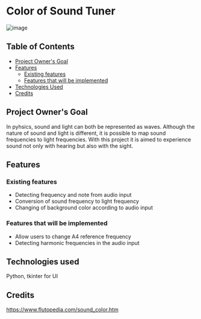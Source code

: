 
# Color of Sound Tuner


![image](https://user-images.githubusercontent.com/59506252/196058085-725fa613-4c45-41a2-8f35-1dbaee6165ad.png)


## Table of Contents

- [Project Owner's Goal](#project-owners-goal)
- [Features](#features)
    - [Existing features](#existing-features)
    - [Features that will be implemented](#features-that-will-be-implemented)
- [Technologies Used](#technologies-used)
- [Credits](#credits)

## Project Owner's Goal

In pyhsics, sound and light can both be represented as waves. Although the nature of sound and light is different, it is possible to map sound frequencies to light frequencies. With this project it is aimed to experience sound not only with hearing but also with the sight.

## Features

### Existing features

- Detecting frequency and note from audio input 
- Conversion of sound frequency to light frequency
- Changing of background color according to audio input

### Features that will be implemented

- Allow users to change A4 reference frequency
- Detecting harmonic frequencies in the audio input

## Technologies used

 Python, tkinter for UI

## Credits

https://www.flutopedia.com/sound_color.htm
